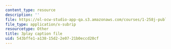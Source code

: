 ```yaml
---
content_type: resource
description: ''
file: https://ol-ocw-studio-app-qa.s3.amazonaws.com/courses/1-258j-public-transportation-systems-spring-2017/543bffe1a13815d22e0721b0eccd20cf_wzB8Rhm3xCU.srt
file_type: application/x-subrip
resourcetype: Other
title: 3play caption file
uid: 543bffe1-a138-15d2-2e07-21b0eccd20cf
---
```

